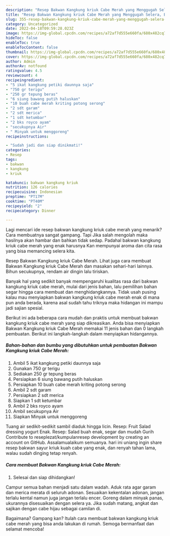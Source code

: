 ```yaml
---
description: "Resep Bakwan Kangkung kriuk Cabe Merah yang Menggugah Selera, Buat Buka Puasa Sempurna"
title: "Resep Bakwan Kangkung kriuk Cabe Merah yang Menggugah Selera, Buat Buka Puasa Sempurna"
slug: 355-resep-bakwan-kangkung-kriuk-cabe-merah-yang-menggugah-selera-buat-buka-puasa-sempurna
category: Uncategorized
date: 2022-04-18T09:59:28.023Z
image: https://img-global.cpcdn.com/recipes/a72af7d555e660fa/680x482cq70/bakwan-kangkung-kriuk-cabe-merah-foto-resep-utama.jpg
hideToc: false
enableToc: true
enableTocContent: false
thumbnail: https://img-global.cpcdn.com/recipes/a72af7d555e660fa/680x482cq70/bakwan-kangkung-kriuk-cabe-merah-foto-resep-utama.jpg
cover: https://img-global.cpcdn.com/recipes/a72af7d555e660fa/680x482cq70/bakwan-kangkung-kriuk-cabe-merah-foto-resep-utama.jpg
author: Admin
authorAv: notfound
ratingvalue: 4.5
reviewcount: 4
recipeingredient:
- "5 ikat kangkung petiki daunnya saja"
- "750 gr terigu"
- "250 gr tepung beras"
- "6 siung bawang putih haluskan"
- "10 buah cabe merah kriting potong serong"
- "2 sdt garam"
- "2 sdt merica"
- "1 sdt ketumbar"
- "2 bks royco ayam"
- "secukupnya Air"
- " Minyak untuk menggoreng"
recipeinstructions:

- "Sudah jadi dan siap dinikmati!"
categories:
- Resep
tags:
- bakwan
- kangkung
- kriuk

katakunci: bakwan kangkung kriuk 
nutrition: 126 calories
recipecuisine: Indonesian
preptime: "PT17M"
cooktime: "PT40M"
recipeyield: "2"
recipecategory: Dinner

---
```



Lagi mencari ide resep bakwan kangkung kriuk cabe merah yang menarik? Cara membuatnya sangat gampang. Tapi Jika salah mengolah maka hasilnya akan hambar dan bahkan tidak sedap. Padahal bakwan kangkung kriuk cabe merah yang enak harusnya Kan mempunyai aroma dan cita rasa yang bisa memancing selera kita.


Resep Bakwan Kangkung kriuk Cabe Merah. Lihat juga cara membuat Bakwan Kangkung kriuk Cabe Merah dan masakan sehari-hari lainnya. Bihun secukupnya, rendam air dingin lalu tiriskan.

Banyak hal yang sedikit banyak mempengaruhi kualitas rasa dari bakwan kangkung kriuk cabe merah, mulai dari jenis bahan, lalu pemilihan bahan segar hingga cara membuat dan menghidangkannya. Tidak usah pusing kalau mau menyiapkan bakwan kangkung kriuk cabe merah enak di mana pun anda berada, karena asal sudah tahu triknya maka hidangan ini mampu jadi sajian spesial.


Berikut ini ada beberapa cara mudah dan praktis untuk membuat bakwan kangkung kriuk cabe merah yang siap dikreasikan. Anda bisa menyiapkan Bakwan Kangkung kriuk Cabe Merah memakai 11 jenis bahan dan 0 langkah pembuatan. Berikut ini langkah-langkah dalam menyiapkan hidangannya.

<!--inarticleads1-->

##### Bahan-bahan dan bumbu yang dibutuhkan untuk pembuatan Bakwan Kangkung kriuk Cabe Merah:

1. Ambil 5 ikat kangkung petiki daunnya saja
1. Gunakan 750 gr terigu
1. Sediakan 250 gr tepung beras
1. Persiapkan 6 siung bawang putih haluskan
1. Persiapkan 10 buah cabe merah kriting potong serong
1. Ambil 2 sdt garam
1. Persiapkan 2 sdt merica
1. Siapkan 1 sdt ketumbar
1. Ambil 2 bks royco ayam
1. Ambil secukupnya Air
1. Siapkan  Minyak untuk menggoreng


Tuang air sedikit-sedikit sambil diaduk hingga licin. Resep: Fruit Salad dressing yogurt Enak. Resep: Salad buah enak, segar dan mudah Gurih Contribute to reseplezat/kumpulanresep development by creating an account on GitHub. Assalamualaikum semuanya. hari ini uniang ingin share resep bakwan sayur kriuk kuah cabe yang enak, dan renyah tahan lama, walau sudah dinging tetap renyah. 

<!--inarticleads2-->

##### Cara membuat Bakwan Kangkung kriuk Cabe Merah:


1. Selesai dan siap dihidangkan!

Campur semua bahan menjadi satu dalam wadah. Aduk rata agar garam dan merica merata di seluruh adonan. Sesuaikan kekentalan adonan, jangan terlalu kental namun juga jangan terlalu encer. Goreng dalam minyak panas, ukurannya disesuaikan dengan selera ya. Jika sudah matang, angkat dan sajikan dengan cabe hijau sebagai camilan di. 

Bagaimana? Gampang kan? Itulah cara membuat bakwan kangkung kriuk cabe merah yang bisa anda lakukan di rumah. Semoga bermanfaat dan selamat mencoba!
